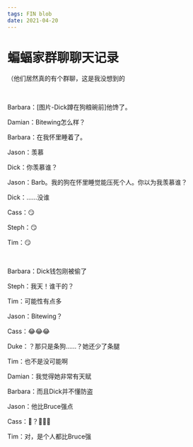 ```yaml
---
tags: FIN blob
date: 2021-04-20
---
```


# 蝙蝠家群聊聊天记录

（他们居然真的有个群聊，这是我没想到的

<br>

Barbara：[图片-Dick蹲在狗粮碗前]他馋了。

Damian：Bitewing怎么样？

Barbara：在我怀里睡着了。

Jason：羡慕

Dick：你羡慕谁？

Jason：Barb。我的狗在怀里睡觉能压死个人。你以为我羡慕谁？

Dick：……没谁

Cass：😏

Steph：😏

Tim：😏

<br>

Barbara：Dick钱包刚被偷了

Steph：我天！谁干的？

Tim：可能性有点多

Jason：Bitewing？

Cass：😂😂😂

Duke：？那只是条狗……？她还少了条腿

Tim：也不是没可能啊

Damian：我觉得她非常有天赋

Barbara：而且Dick并不懂防盗

Jason：他比Bruce强点

Cass：🦇？🤣🤣🤣

Tim：对，是个人都比Bruce强
